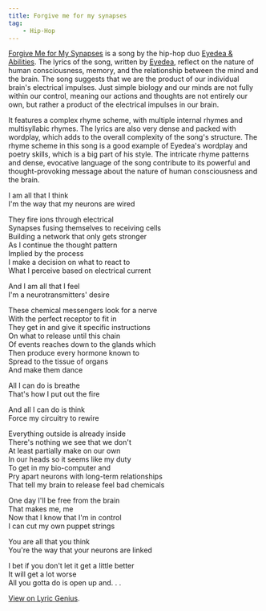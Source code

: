 ```yaml
---
title: Forgive me for my synapses
tag:
    - Hip-Hop
---
```



[Forgive Me for My Synapses](https://www.youtube.com/watch?v=qP2oVKL3ydQ) is a song by the hip-hop duo [Eyedea & Abilities](https://en.wikipedia.org/wiki/Eyedea_%26_Abilities). The lyrics of the song, written by [Eyedea](https://en.wikipedia.org/wiki/Eyedea), reflect on the nature of human consciousness, memory, and the relationship between the mind and the brain. The song suggests that we are the product of our individual brain's electrical impulses. Just simple biology and our minds are not fully within our control, meaning our actions and thoughts are not entirely our own, but rather a product of the electrical impulses in our brain.

It features a complex rhyme scheme, with multiple internal rhymes and multisyllabic rhymes. The lyrics are also very dense and packed with wordplay, which adds to the overall complexity of the song's structure. The rhyme scheme in this song is a good example of Eyedea's wordplay and poetry skills, which is a big part of his style. The intricate rhyme patterns and dense, evocative language of the song contribute to its powerful and thought-provoking message about the nature of human consciousness and the brain.

I am all that I think\
I'm the way that my neurons are wired

They fire ions through electrical\
Synapses fusing themselves to receiving cells\
Building a network that only gets stronger\
As I continue the thought pattern\
Implied by the process\
I make a decision on what to react to\
What I perceive based on electrical current

And I am all that I feel\
I'm a neurotransmitters' desire

These chemical messengers look for a nerve\
With the perfect receptor to fit in\
They get in and give it specific instructions\
On what to release until this chain\
Of events reaches down to the glands which\
Then produce every hormone known to\
Spread to the tissue of organs\
And make them dance

All I can do is breathe\
That's how I put out the fire

And all I can do is think\
Force my circuitry to rewire

Everything outside is already inside\
There's nothing we see that we don't\
At least partially make on our own\
In our heads so it seems like my duty\
To get in my bio-computer and\
Pry apart neurons with long-term relationships\
That tell my brain to release feel bad chemicals

One day I'll be free from the brain\
That makes me, me\
Now that I know that I'm in control\
I can cut my own puppet strings

You are all that you think\
You're the way that your neurons are linked

I bet if you don't let it get a little better\
It will get a lot worse\
All you gotta do is open up and. . .

[View on Lyric Genius](https://genius.com/Eyedea-and-abilities-forgive-me-for-my-synapses-lyrics).
